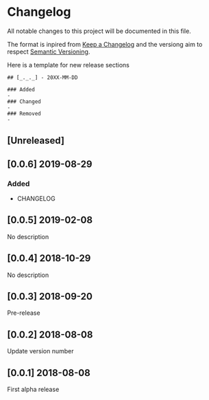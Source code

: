 # Changelog
All notable changes to this project will be documented in this file.

The format is inpired from [Keep a Changelog](http://keepachangelog.com/en/1.0.0/)
and the versiong aim to respect [Semantic Versioning](http://semver.org/spec/v2.0.0.html).

Here is a template for new release sections

```
## [_._._] - 20XX-MM-DD

### Added
-
### Changed
-
### Removed
-
```
## [Unreleased]

## [0.0.6] 2019-08-29

### Added
- CHANGELOG

## [0.0.5] 2019-02-08

No description

## [0.0.4] 2018-10-29

No description

## [0.0.3] 2018-09-20

Pre-release

## [0.0.2] 2018-08-08

Update version number

## [0.0.1] 2018-08-08

First alpha release

